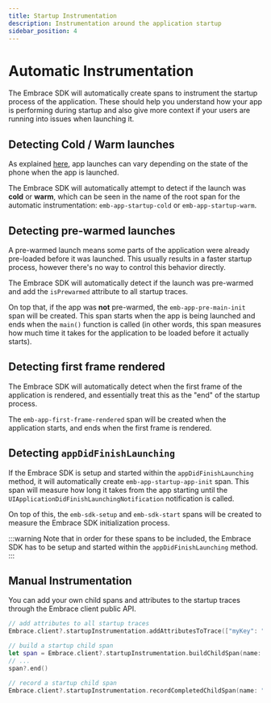 ```yaml
---
title: Startup Instrumentation
description: Instrumentation around the application startup
sidebar_position: 4
---
```


# Automatic Instrumentation

The Embrace SDK will automatically create spans to instrument the startup process of the application. These should help you understand how your app is performing during startup and also give more context if your users are running into issues when launching it.

## Detecting Cold / Warm launches

As explained [here](https://developer.apple.com/documentation/xcode/reducing-your-app-s-launch-time#Understand-cold-and-warm-launch), app launches can vary depending on the state of the phone when the app is launched.

The Embrace SDK will automatically attempt to detect if the launch was **cold** or **warm**, which can be seen in the name of the root span for the automatic instrumentation: `emb-app-startup-cold` or `emb-app-startup-warm`.

## Detecting pre-warmed launches

A pre-warmed launch means some parts of the application were already pre-loaded before it was launched. This usually results in a faster startup process, however there's no way to control this behavior directly.

The Embrace SDK will automatically detect if the launch was pre-warmed and add the `isPrewarmed` attribute to all startup traces.

On top that, if the app was **not** pre-warmed, the `emb-app-pre-main-init` span will be created. This span starts when the app is being launched and ends when the `main()` function is called (in other words, this span measures how much time it takes for the application to be loaded before it actually starts).

## Detecting first frame rendered

The Embrace SDK will automatically detect when the first frame of the application is rendered, and essentially treat this as the "end" of the startup process.

The `emb-app-first-frame-rendered` span will be created when the application starts, and ends when the first frame is rendered.

## Detecting `appDidFinishLaunching`

If the Embrace SDK is setup and started within the `appDidFinishLaunching` method, it will automatically create `emb-app-startup-app-init` span. This span will measure how long it takes from the app starting until the `UIApplicationDidFinishLaunchingNotification` notification is called.

On top of this, the `emb-sdk-setup` and `emb-sdk-start` spans will be created to measure the Embrace SDK initialization process.

:::warning
Note that in order for these spans to be included, the Embrace SDK has to be setup and started within the `appDidFinishLaunching` method.  
:::

## Manual Instrumentation

You can add your own child spans and attributes to the startup traces through the Embrace client public API.

```swift
// add attributes to all startup traces
Embrace.client?.startupInstrumentation.addAttributesToTrace(["myKey": "myValue"])

// build a startup child span
let span = Embrace.client?.startupInstrumentation.buildChildSpan(name: "mySpan")?.startSpan()
// ...
span?.end()

// record a startup child span
Embrace.client?.startupInstrumentation.recordCompletedChildSpan(name: "myOtherSpan", startTime: someStartTime, endTime: someEndTime)
```
